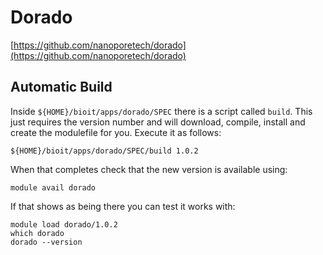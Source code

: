 # Dorado

[https://github.com/nanoporetech/dorado](https://github.com/nanoporetech/dorado)

## Automatic Build

Inside `${HOME}/bioit/apps/dorado/SPEC` there is a script called `build`. This just requires the version number and will download, compile, install and create the modulefile for you. Execute it as follows:

    ${HOME}/bioit/apps/dorado/SPEC/build 1.0.2

When that completes check that the new version is available using:

    module avail dorado

If that shows as being there you can test it works with:

    module load dorado/1.0.2
    which dorado
    dorado --version
